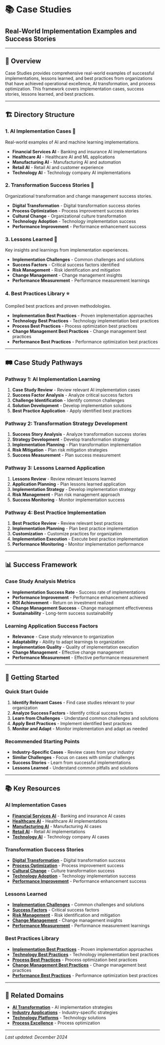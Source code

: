 # 📚 Case Studies
## **Real-World Implementation Examples and Success Stories**

---

## 🎯 **Overview**

Case Studies provides comprehensive real-world examples of successful implementations, lessons learned, and best practices from organizations that have achieved operational excellence, AI transformation, and process optimization. This framework covers implementation cases, success stories, lessons learned, and best practices.

---

## 🏗️ **Directory Structure**

### **1. AI Implementation Cases** 🤖
Real-world examples of AI and machine learning implementations.

- **Financial Services AI** - Banking and insurance AI implementations
- **Healthcare AI** - Healthcare AI and ML applications
- **Manufacturing AI** - Manufacturing AI and automation
- **Retail AI** - Retail AI and customer experience
- **Technology AI** - Technology company AI implementations

### **2. Transformation Success Stories** 🚀
Organizational transformation and change management success stories.

- **Digital Transformation** - Digital transformation success stories
- **Process Optimization** - Process improvement success stories
- **Cultural Change** - Organizational culture transformation
- **Technology Adoption** - Technology implementation success
- **Performance Improvement** - Performance enhancement success

### **3. Lessons Learned** 📖
Key insights and learnings from implementation experiences.

- **Implementation Challenges** - Common challenges and solutions
- **Success Factors** - Critical success factors identified
- **Risk Management** - Risk identification and mitigation
- **Change Management** - Change management insights
- **Performance Measurement** - Performance measurement learnings

### **4. Best Practices Library** ⭐
Compiled best practices and proven methodologies.

- **Implementation Best Practices** - Proven implementation approaches
- **Technology Best Practices** - Technology implementation best practices
- **Process Best Practices** - Process optimization best practices
- **Change Management Best Practices** - Change management best practices
- **Performance Best Practices** - Performance optimization best practices

---

## 🛤️ **Case Study Pathways**

### **Pathway 1: AI Implementation Learning**
1. **Case Study Review** - Review relevant AI implementation cases
2. **Success Factor Analysis** - Analyze critical success factors
3. **Challenge Identification** - Identify common challenges
4. **Solution Development** - Develop implementation solutions
5. **Best Practice Application** - Apply identified best practices

### **Pathway 2: Transformation Strategy Development**
1. **Success Story Analysis** - Analyze transformation success stories
2. **Strategy Development** - Develop transformation strategy
3. **Implementation Planning** - Plan transformation implementation
4. **Risk Mitigation** - Plan risk mitigation strategies
5. **Success Measurement** - Plan success measurement

### **Pathway 3: Lessons Learned Application**
1. **Lessons Review** - Review relevant lessons learned
2. **Application Planning** - Plan lessons learned application
3. **Implementation Strategy** - Develop implementation strategy
4. **Risk Management** - Plan risk management approach
5. **Success Monitoring** - Monitor implementation success

### **Pathway 4: Best Practice Implementation**
1. **Best Practice Review** - Review relevant best practices
2. **Implementation Planning** - Plan best practice implementation
3. **Customization** - Customize practices for organization
4. **Implementation Execution** - Execute best practice implementation
5. **Performance Monitoring** - Monitor implementation performance

---

## 📊 **Success Framework**

### **Case Study Analysis Metrics**
- **Implementation Success Rate** - Success rate of implementations
- **Performance Improvement** - Performance enhancement achieved
- **ROI Achievement** - Return on investment realized
- **Change Management Success** - Change management effectiveness
- **Sustainability** - Long-term success sustainability

### **Learning Application Success Factors**
- **Relevance** - Case study relevance to organization
- **Adaptability** - Ability to adapt learnings to organization
- **Implementation Quality** - Quality of implementation execution
- **Change Management** - Effective change management
- **Performance Measurement** - Effective performance measurement

---

## 🚀 **Getting Started**

### **Quick Start Guide**
1. **Identify Relevant Cases** - Find case studies relevant to your organization
2. **Analyze Success Factors** - Identify critical success factors
3. **Learn from Challenges** - Understand common challenges and solutions
4. **Apply Best Practices** - Implement identified best practices
5. **Monitor and Adapt** - Monitor implementation and adapt as needed

### **Recommended Starting Points**
- **Industry-Specific Cases** - Review cases from your industry
- **Similar Challenges** - Focus on cases with similar challenges
- **Success Stories** - Learn from successful implementations
- **Lessons Learned** - Understand common pitfalls and solutions

---

## 📚 **Key Resources**

### **AI Implementation Cases**
- **[Financial Services AI](./ai-implementation-cases/financial-services-ai.md)** - Banking and insurance AI cases
- **[Healthcare AI](./ai-implementation-cases/healthcare-ai.md)** - Healthcare AI implementations
- **[Manufacturing AI](./ai-implementation-cases/manufacturing-ai.md)** - Manufacturing AI cases
- **[Retail AI](./ai-implementation-cases/retail-ai.md)** - Retail AI implementations
- **[Technology AI](./ai-implementation-cases/technology-ai.md)** - Technology company AI cases

### **Transformation Success Stories**
- **[Digital Transformation](./transformation-success-stories/digital-transformation.md)** - Digital transformation success
- **[Process Optimization](./transformation-success-stories/process-optimization.md)** - Process improvement success
- **[Cultural Change](./transformation-success-stories/cultural-change.md)** - Culture transformation success
- **[Technology Adoption](./transformation-success-stories/technology-adoption.md)** - Technology implementation success
- **[Performance Improvement](./transformation-success-stories/performance-improvement.md)** - Performance enhancement success

### **Lessons Learned**
- **[Implementation Challenges](./lessons-learned/implementation-challenges.md)** - Common challenges and solutions
- **[Success Factors](./lessons-learned/success-factors.md)** - Critical success factors
- **[Risk Management](./lessons-learned/risk-management.md)** - Risk identification and mitigation
- **[Change Management](./lessons-learned/change-management.md)** - Change management insights
- **[Performance Measurement](./lessons-learned/performance-measurement.md)** - Performance measurement learnings

### **Best Practices Library**
- **[Implementation Best Practices](./best-practices-library/implementation-best-practices.md)** - Proven implementation approaches
- **[Technology Best Practices](./best-practices-library/technology-best-practices.md)** - Technology implementation best practices
- **[Process Best Practices](./best-practices-library/process-best-practices.md)** - Process optimization best practices
- **[Change Management Best Practices](./best-practices-library/change-management-best-practices.md)** - Change management best practices
- **[Performance Best Practices](./best-practices-library/performance-best-practices.md)** - Performance optimization best practices

---

## 🔗 **Related Domains**

- **[AI Transformation](../02-ai-transformation/README.md)** - AI implementation strategies
- **[Industry Applications](../08-industry-applications/README.md)** - Industry-specific strategies
- **[Technology Platforms](../07-technology-platforms/README.md)** - Technology solutions
- **[Process Excellence](../06-process-excellence/README.md)** - Process optimization

---

*Last updated: December 2024*
